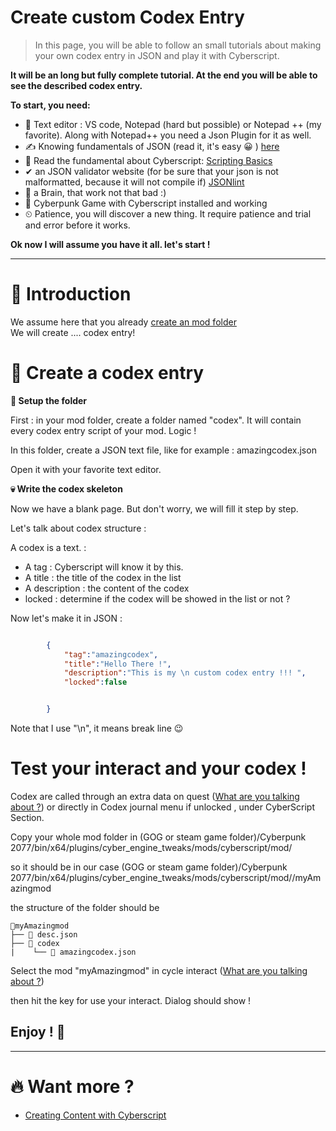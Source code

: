 # Create custom Codex Entry

> In this page, you will be able to follow an small tutorials about making your own codex entry in JSON and play it with Cyberscript.

**It will be an long but fully complete tutorial. At the end you will be able to see the described codex entry.**

**To start, you need:**
- 📄 Text editor : VS code, Notepad (hard but possible) or Notepad ++ (my favorite). Along with Notepad++ you need a Json Plugin for it as well.
- ✍️ Knowing fundamentals of JSON (read it, it's easy 😀 ) [here](https://www.w3schools.com/js/js_json_intro.asp)
- 💯 Read the fundamental about Cyberscript: [Scripting Basics](scripting-basics.md)
- ✔ an JSON validator website (for be sure that your json is not malformatted, because it will not compile if) [JSONlint](https://jsonlint.com/)
- 🧠 a Brain, that work not that bad :)
- 🥇 Cyberpunk Game with Cyberscript installed and working
- ⏲ Patience, you will discover a new thing. It require patience and trial and error before it works.

**Ok now I will assume you have it all. let's start !**<hr>

# 📁 Introduction

We assume here that you already [create an mod folder](create-an-mod-folder.md)
<br>We will create .... codex entry!

# 💬 Create a codex entry

**📂 Setup the folder**

First : in your mod folder, create a folder named "codex". It will contain every codex entry script of your mod. Logic !

In this folder, create a JSON text file, like for example : amazingcodex.json

Open it with your favorite text editor.

**💀 Write the codex skeleton**

Now we have a blank page. But don't worry, we will fill it step by step.

Let's talk about codex structure :

A codex is a text. :
- A tag : Cyberscript will know it by this.
- A title : the title of the codex in the list
- A description : the content of the codex
- locked : determine if the codex will be showed in the list or not  ?

Now let's make it in JSON :

```json

		{
			"tag":"amazingcodex",
			"title":"Hello There !",
			"description":"This is my \n custom codex entry !!! ",
			"locked":false


		}

```

Note that I use "\n", it means break line 😉 



# Test your interact and your codex !

Codex are called through an extra data on quest ([What are you talking about ?](create-custom-quest.md)) or directly in Codex journal menu if unlocked , under CyberScript Section.

Copy your whole mod folder in (GOG or steam game folder)/Cyberpunk 2077/bin/x64/plugins/cyber_engine_tweaks/mods/cyberscript/mod/

so it should be in our case (GOG or steam game folder)/Cyberpunk 2077/bin/x64/plugins/cyber_engine_tweaks/mods/cyberscript/mod//myAmazingmod

the structure of the folder should be


```structure
📂myAmazingmod
├── 📃 desc.json
├── 📁 codex
|    └── 📃 amazingcodex.json
```

Select the mod "myAmazingmod" in cycle interact ([What are you talking about ?](cycle-throught-interact.md))

then hit the key for use your interact. Dialog should show !

<h2>Enjoy ! 🤠</h2><hr>

# 🔥 Want more ?
- [Creating Content with Cyberscript](creating-content-with-cyberscript.md)
